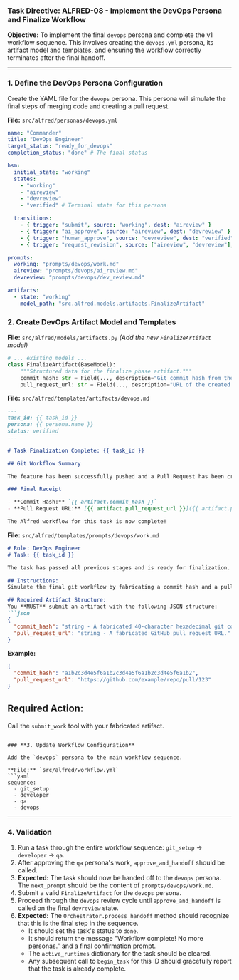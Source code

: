 ### **Task Directive: ALFRED-08 - Implement the DevOps Persona and Finalize Workflow**

**Objective:** To implement the final `devops` persona and complete the v1 workflow sequence. This involves creating the `devops.yml` persona, its artifact model and templates, and ensuring the workflow correctly terminates after the final handoff.

---

### **1. Define the DevOps Persona Configuration**

Create the YAML file for the `devops` persona. This persona will simulate the final steps of merging code and creating a pull request.

**File:** `src/alfred/personas/devops.yml`
```yaml
name: "Commander"
title: "DevOps Engineer"
target_status: "ready_for_devops"
completion_status: "done" # The final status

hsm:
  initial_state: "working"
  states:
    - "working"
    - "aireview"
    - "devreview"
    - "verified" # Terminal state for this persona

  transitions:
    - { trigger: "submit", source: "working", dest: "aireview" }
    - { trigger: "ai_approve", source: "aireview", dest: "devreview" }
    - { trigger: "human_approve", source: "devreview", dest: "verified" }
    - { trigger: "request_revision", source: ["aireview", "devreview"], dest: "working" }

prompts:
  working: "prompts/devops/work.md"
  aireview: "prompts/devops/ai_review.md"
  devreview: "prompts/devops/dev_review.md"

artifacts:
  - state: "working"
    model_path: "src.alfred.models.artifacts.FinalizeArtifact"
```

### **2. Create DevOps Artifact Model and Templates**

**File:** `src/alfred/models/artifacts.py`
*(Add the new `FinalizeArtifact` model)*
```python
# ... existing models ...
class FinalizeArtifact(BaseModel):
    """Structured data for the finalize phase artifact."""
    commit_hash: str = Field(..., description="Git commit hash from the final commit")
    pull_request_url: str = Field(..., description="URL of the created pull request")
```

**File:** `src/alfred/templates/artifacts/devops.md`
```markdown
---
task_id: {{ task_id }}
persona: {{ persona.name }}
status: verified
---

# Task Finalization Complete: {{ task_id }}

## Git Workflow Summary

The feature has been successfully pushed and a Pull Request has been created.

### Final Receipt

- **Commit Hash:** `{{ artifact.commit_hash }}`
- **Pull Request URL:** [{{ artifact.pull_request_url }}]({{ artifact.pull_request_url }})

The Alfred workflow for this task is now complete!
```

**File:** `src/alfred/templates/prompts/devops/work.md`
```markdown
# Role: DevOps Engineer
# Task: {{ task_id }}

The task has passed all previous stages and is ready for finalization.

## Instructions:
Simulate the final git workflow by fabricating a commit hash and a pull request URL.

## Required Artifact Structure:
You **MUST** submit an artifact with the following JSON structure:
```json
{
  "commit_hash": "string - A fabricated 40-character hexadecimal git commit hash.",
  "pull_request_url": "string - A fabricated GitHub pull request URL."
}
```
**Example:**
```json
{
  "commit_hash": "a1b2c3d4e5f6a1b2c3d4e5f6a1b2c3d4e5f6a1b2",
  "pull_request_url": "https://github.com/example/repo/pull/123"
}
```
## Required Action:
Call the `submit_work` tool with your fabricated artifact.
```

### **3. Update Workflow Configuration**

Add the `devops` persona to the main workflow sequence.

**File:** `src/alfred/workflow.yml`
```yaml
sequence:
  - git_setup
  - developer
  - qa
  - devops
```

---
### **4. Validation**

1.  Run a task through the entire workflow sequence: `git_setup` -> `developer` -> `qa`.
2.  After approving the `qa` persona's work, `approve_and_handoff` should be called.
3.  **Expected:** The task should now be handed off to the `devops` persona. The `next_prompt` should be the content of `prompts/devops/work.md`.
4.  Submit a valid `FinalizeArtifact` for the `devops` persona.
5.  Proceed through the `devops` review cycle until `approve_and_handoff` is called on the final `devreview` state.
6.  **Expected:** The `Orchestrator.process_handoff` method should recognize that this is the final step in the sequence.
    *   It should set the task's status to `done`.
    *   It should return the message "Workflow complete! No more personas." and a final confirmation prompt.
    *   The `active_runtimes` dictionary for the task should be cleared.
    *   Any subsequent call to `begin_task` for this ID should gracefully report that the task is already complete.
